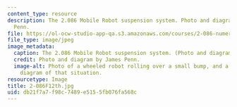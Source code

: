 ```yaml
---
content_type: resource
description: The 2.086 Mobile Robot suspension system. Photo and diagram by James
  Penn.
file: https://ol-ocw-studio-app-qa.s3.amazonaws.com/courses/2-086-numerical-computation-for-mechanical-engineers-fall-2012/db21f7a7f98c7489e5155fb076fa568c_2-086F12th.jpg
file_type: image/jpeg
image_metadata:
  caption: The 2.086 Mobile Robot suspension system. (Photo and diagram by James Penn.)
  credit: Photo and diagram by James Penn.
  image-alt: Photo of a wheeled robot rolling over a small bump, and a force vector
    diagram of that situation.
resourcetype: Image
title: 2-086F12th.jpg
uid: db21f7a7-f98c-7489-e515-5fb076fa568c
---
```

